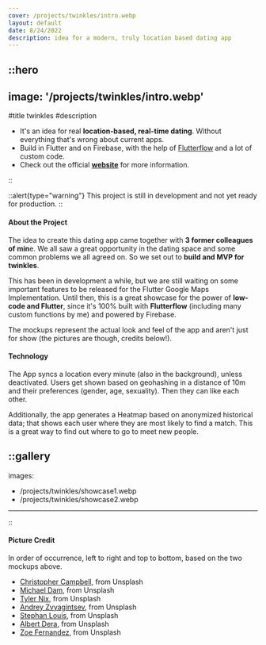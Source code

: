 ```yaml
---
cover: /projects/twinkles/intro.webp
layout: default
date: 8/24/2022
description: idea for a modern, truly location based dating app
---
```


::hero
---
image: '/projects/twinkles/intro.webp'
---
#title
twinkles
#description
- It's an idea for real **location-based, real-time dating**. Without everything that's wrong about current apps.
- Build in Flutter and on Firebase, with the help of [Flutterflow](https://flutterflow.io) and a lot of custom code.
- Check out the official **[website](https://twinkles.rocks)** for more information.

::

::alert{type="warning"}
This project is still in development and not yet ready for production.
::

<h4>About the Project</h4>

The idea to create this dating app came together with **3 former colleagues of min**e. We all saw a great opportunity in the dating space and some common problems we all agreed on. So we set out to **build and MVP for twinkles**.

This has been in development a while, but we are still waiting on some important features to be released for the Flutter Google Maps Implementation. Until then, this is a great showcase for the power of **low-code and Flutter**, since it's 100% built with **Flutterflow** (including many custom functions by me) and powered by Firebase.

The mockups represent the actual look and feel of the app and aren't just for show (the pictures are though, credits below!).

<h4>Technology</h4>

The App syncs a location every minute (also in the background), unless deactivated. Users get shown based on geohashing in a distance of 10m and their preferences (gender, age, sexuality). Then they can like each other.

Additionally, the app generates a Heatmap based on anonymized historical data; that shows each user where they are most likely to find a match. This is a great way to find out where to go to meet new people.

::gallery
---
images:
- /projects/twinkles/showcase1.webp
- /projects/twinkles/showcase2.webp
---
::

<h4>Picture Credit</h4>
In order of occurrence, left to right and top to bottom, based on the two mockups above.

- [Christopher Campbell](https://unsplash.com/photos/rDEOVtE7vOs), from Unsplash
- [Michael Dam](https://unsplash.com/photos/mEZ3PoFGs_k), from Unsplash
- [Tyler Nix](https://unsplash.com/photos/X2YO8KFxgEM), from Unsplash
- [Andrey Zvyagintsev](https://unsplash.com/photos/x0c6vTO5ibA), from Unsplash
- [Stephan Louis](https://unsplash.com/photos/L3s5QySz5UM), from Unsplash
- [Albert Dera](https://unsplash.com/photos/ILip77SbmOE), from Unsplash
- [Zoe Fernandez](https://unsplash.com/photos/-zqoE7jnQgw), from Unsplash

